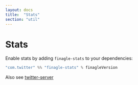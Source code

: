 ```yaml
---
layout: docs
title:  "Stats"
section: "util"
---
```


# Stats

Enable stats by adding `finagle-stats` to your dependencies:

```scala
"com.twitter" %% "finagle-stats" % finagleVersion
```

Also see [twitter-server](https://twitter.github.io/twitter-server/)
